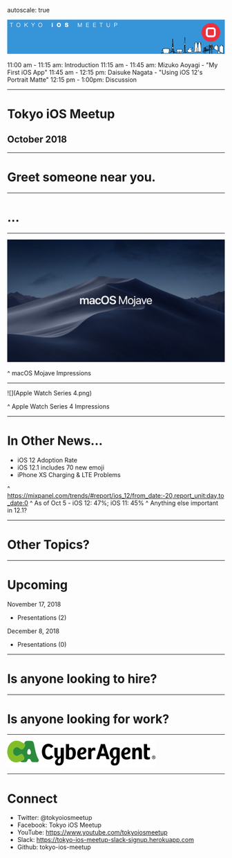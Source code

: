 autoscale: true

![inline](logo.png)

11:00 am - 11:15 am: Introduction
11:15 am - 11:45 am: Mizuko Aoyagi - "My First iOS App"
11:45 am - 12:15 pm: Daisuke Nagata - "Using iOS 12's Portrait Matte"
12:15 pm - 1:00pm: Discussion

---

# Tokyo iOS Meetup
## October 2018

---

# Greet someone near you.

---

# ...

---

![](macOS-10.14-Mojave-Night-hero-hero.jpg)

^ macOS Mojave Impressions

---

![](Apple Watch Series 4.png)

^ Apple Watch Series 4 Impressions

---

# In Other News...

- iOS 12 Adoption Rate
- iOS 12.1 includes 70 new emoji
- iPhone XS Charging & LTE Problems

^ https://mixpanel.com/trends/#report/ios_12/from_date:-20,report_unit:day,to_date:0
^ As of Oct 5 - iOS 12: 47%; iOS 11: 45%
^ Anything else important in 12.1?

---

# Other Topics?

---

# Upcoming

November 17, 2018

- Presentations (2)

December 8, 2018

- Presentations (0)

---

# Is anyone looking to hire?

---

# Is anyone looking for work?

---

![inline 100%](CyberAgent_logo.png)

---

# Connect

- Twitter: @tokyoiosmeetup
- Facebook: Tokyo iOS Meetup
- YouTube: https://www.youtube.com/tokyoiosmeetup
- Slack: https://tokyo-ios-meetup-slack-signup.herokuapp.com
- Github: tokyo-ios-meetup

